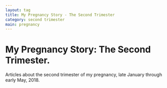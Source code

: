 ```yaml
---
layout: tag
title: My Pregnancy Story - The Second Trimester
category: second trimester
main: pregnancy
---
```


# My Pregnancy Story: The Second Trimester.

Articles about the second trimester of my pregnancy, late January through early May, 2018.
